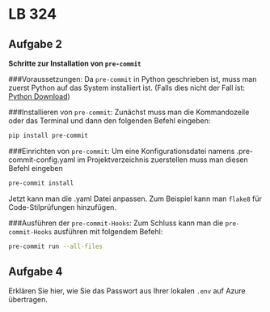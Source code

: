 # LB 324

## Aufgabe 2
**Schritte zur Installation von `pre-commit`**

###Voraussetzungen:
   Da `pre-commit` in Python geschrieben ist, muss man zuerst Python auf das System installiert ist. (Falls dies nicht der Fall ist: [Python Download](https://www.python.org/downloads/))

###Installieren von `pre-commit`:
   Zunächst muss man die Kommandozeile oder das Terminal und dann den folgenden Befehl eingeben:
   ```bash
   pip install pre-commit
   ```

###Einrichten von `pre-commit`:
   Um eine Konfigurationsdatei namens .pre-commit-config.yaml im Projektverzeichnis zuerstellen muss man diesen Befehl eingeben 
   ```bash
   pre-commit install
   ```
   Jetzt kann man die .yaml Datei anpassen. Zum Beispiel kann man `flake8` für Code-Stilprüfungen hinzufügen.

###Ausführen der `pre-commit-Hooks`:
   Zum Schluss kann man die `pre-commit-Hooks` ausführen mit folgendem Befehl:
   ```bash
   pre-commit run --all-files
   ```

## Aufgabe 4
Erklären Sie hier, wie Sie das Passwort aus Ihrer lokalen `.env` auf Azure übertragen.
